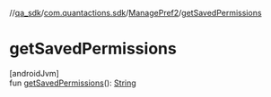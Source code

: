 //[qa_sdk](../../../index.md)/[com.quantactions.sdk](../index.md)/[ManagePref2](index.md)/[getSavedPermissions](get-saved-permissions.md)

# getSavedPermissions

[androidJvm]\
fun [getSavedPermissions](get-saved-permissions.md)(): [String](https://kotlinlang.org/api/latest/jvm/stdlib/kotlin/-string/index.html)
